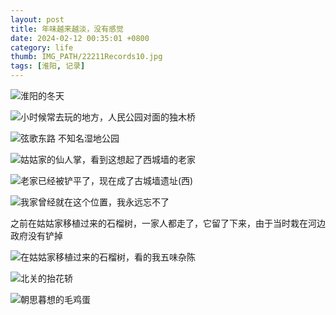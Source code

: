 ```yaml
---
layout: post
title: 年味越来越淡，没有感觉
date: 2024-02-12 00:35:01 +0800
category: life
thumb: IMG_PATH/22211Records10.jpg
tags: [淮阳, 记录]
---
```



![淮阳的冬天][p1]

![小时候常去玩的地方，人民公园对面的独木桥][p2]

![弦歌东路 不知名湿地公园][p3]

![姑姑家的仙人掌，看到这想起了西城墙的老家][p4]

![老家已经被铲平了，现在成了古城墙遗址(西)][p5]

![我家曾经就在这个位置，我永远忘不了][p6]


之前在姑姑家移植过来的石榴树，一家人都走了，它留了下来，由于当时栽在河边政府没有铲掉


![在姑姑家移植过来的石榴树，看的我五味杂陈][p7]

![北关的抬花轿][p8]

![朝思暮想的毛鸡蛋][p9]


[p1]: https://cos.lhasa.icu/assets/article/22211Records4.jpg_640
[p2]: https://cos.lhasa.icu/assets/article/22211Records9.jpg_640
[p3]: https://cos.lhasa.icu/assets/article/22211Records6.jpg_640
[p4]: https://cos.lhasa.icu/assets/article/22211Records10.jpg_640
[p5]: https://cos.lhasa.icu/assets/article/22211Records1.jpg_640
[p6]: https://cos.lhasa.icu/assets/article/22211Records7.jpg_640
[p7]: https://cos.lhasa.icu/assets/article/22211Records8.jpg
[p8]: https://cos.lhasa.icu/assets/article/22211Records2.jpg_640
[p9]: https://cos.lhasa.icu/assets/article/22211Records5.jpg_640